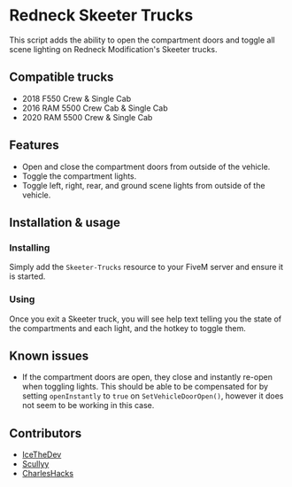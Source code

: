 
# Redneck Skeeter Trucks

This script adds the ability to open the compartment doors and toggle all scene lighting on Redneck Modification's Skeeter trucks.

## Compatible trucks

- 2018 F550 Crew & Single Cab
- 2016 RAM 5500 Crew Cab & Single Cab
- 2020 RAM 5500 Crew & Single Cab

## Features

- Open and close the compartment doors from outside of the vehicle.
- Toggle the compartment lights.
- Toggle left, right, rear, and ground scene lights from outside of the vehicle.

## Installation & usage

### Installing

Simply add the `Skeeter-Trucks` resource to your FiveM server and ensure it is started.

### Using

Once you exit a Skeeter truck, you will see help text telling you the state of the compartments and each light, and the hotkey to toggle them.

## Known issues

- If the compartment doors are open, they close and instantly re-open when toggling lights. This should be able to be compensated for by setting `openInstantly` to `true` on `SetVehicleDoorOpen()`, however it does not seem to be working in this case.
 
## Contributors

- [IceTheDev](https://github.com/IceTheDev)
- [Scullyy](https://github.com/Scullyy)
- [CharlesHacks](https://github.com/CharlesHacks)
